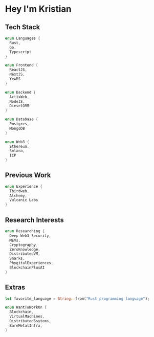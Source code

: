 # Hey I'm Kristian

## Tech Stack
```rust
enum Languages {
  Rust,
  Go,
  Typescript
}

enum Frontend {
  ReactJS,
  NextJS,
  YewRS
}

enum Backend {
  ActixWeb,
  NodeJS,
  DieselORM
}

enum Database {
  Postgres,
  MongoDB
}

enum Web3 {
  Ethereum,
  Solana,
  ICP
}
```

## Previous Work
```rust
enum Experience {
  Thirdweb,
  Alchemy,
  Vulcanic Labs
}
```

## Research Interests
```rust
enum Researching {
  Deep Web3 Security,
  MEVs,
  Cryptography,
  ZeroKnowledge,
  DistributedVM,
  Snarks,
  PhygitalExperiences,
  BlockchainPlusAI
}
```

## Extras
```rust
let favorite_language = String::from("Rust programming language");

enum WantToWorkOn {
  Blockchain,
  VirtualMachines,
  DistributedSsytems,
  BareMetalInfra,
}
```
